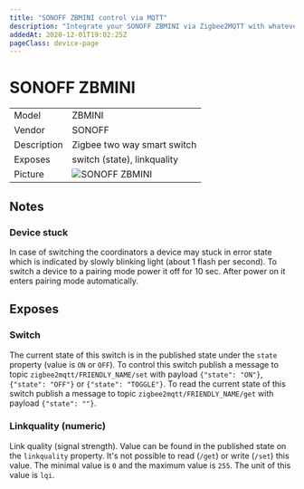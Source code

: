 ```yaml
---
title: "SONOFF ZBMINI control via MQTT"
description: "Integrate your SONOFF ZBMINI via Zigbee2MQTT with whatever smart home infrastructure you are using without the vendors bridge or gateway."
addedAt: 2020-12-01T19:02:25Z
pageClass: device-page
---
```


<!-- !!!! -->
<!-- ATTENTION: This file is auto-generated through docgen! -->
<!-- You can only edit the "## Notes"-Section till next h1 (#) or h2 heading (##). -->
<!-- Do NOT use h1 or h2 heading within "## Notes"-Section. -->
<!-- !!!! -->

# SONOFF ZBMINI

|     |     |
|-----|-----|
| Model | ZBMINI  |
| Vendor  | SONOFF  |
| Description | Zigbee two way smart switch |
| Exposes | switch (state), linkquality |
| Picture | ![SONOFF ZBMINI](https://psi-4ward.github.io/zigbee2mqtt.io/images/devices/ZBMINI.jpg) |


<!-- Notes BEGIN: You can edit here. Add "## Notes" headline if not already present. -->
## Notes


### Device stuck
In case of switching the coordinators a device may stuck in error state which is indicated by slowly blinking light (about 1 flash per second).
To switch a device to a pairing mode power it off for 10 sec. After power on it enters pairing mode automatically.

<!-- Notes END: Do not edit below this line -->


## Exposes

### Switch 
The current state of this switch is in the published state under the `state` property (value is `ON` or `OFF`).
To control this switch publish a message to topic `zigbee2mqtt/FRIENDLY_NAME/set` with payload `{"state": "ON"}`, `{"state": "OFF"}` or `{"state": "TOGGLE"}`.
To read the current state of this switch publish a message to topic `zigbee2mqtt/FRIENDLY_NAME/get` with payload `{"state": ""}`.

### Linkquality (numeric)
Link quality (signal strength).
Value can be found in the published state on the `linkquality` property.
It's not possible to read (`/get`) or write (`/set`) this value.
The minimal value is `0` and the maximum value is `255`.
The unit of this value is `lqi`.

